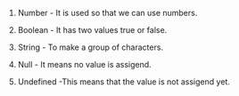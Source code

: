 1. Number - It is used so that we can use numbers.

2) Boolean - It has two values true or false.

3) String - To make a group of characters.
4) Null - It means no value is assigend.
5) Undefined -This means that the value is not assigend yet.

